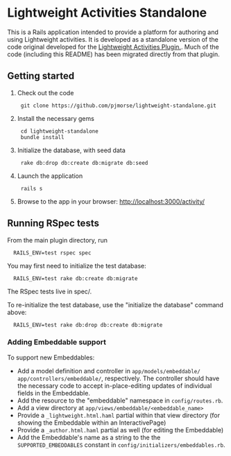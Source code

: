 # Lightweight Activities Standalone

This is a Rails application intended to provide a platform for authoring and using Lightweight activities. It is developed as a standalone version of the code original developed for the [Lightweight Activities Plugin.](https://github.com/concord-consortium/lightweight-activities-plugin). Much of the code (including this README) has been migrated directly from that plugin.

## Getting started

1. Check out the code

        git clone https://github.com/pjmorse/lightweight-standalone.git

2. Install the necessary gems

        cd lightweight-standalone
        bundle install

3. Initialize the database, with seed data

        rake db:drop db:create db:migrate db:seed

4. Launch the application

        rails s

6. Browse to the app in your browser: [http://localhost:3000/activity/](http://localhost:3000/activity/)

## Running RSpec tests
From the main plugin directory, run

      RAILS_ENV=test rspec spec

You may first need to initialize the test database:

      RAILS_ENV=test rake db:create db:migrate

The RSpec tests live in spec/.

To re-initialize the test database, use the "initialize the database" command above:

      RAILS_ENV=test rake db:drop db:create db:migrate

### Adding Embeddable support

To support new Embeddables:

* Add a model definition and controller in `app/models/embeddable/` `app/controllers/embeddable/`, respectively. The controller should have the necessary code to accept in-place-editing updates of individual fields in the Embeddable.
* Add the resource to the "embeddable" namespace in `config/routes.rb`.
* Add a view directory at `app/views/embeddable/<embeddable_name>`
* Provide a `_lightweight.html.haml` partial within that view directory (for showing the Embeddable within an InteractivePage)
* Provide a `_author.html.haml` partial as well (for editing the Embeddable)
* Add the Embeddable's name as a string to the the `SUPPORTED_EMBEDDABLES` constant in `config/initializers/embeddables.rb`.